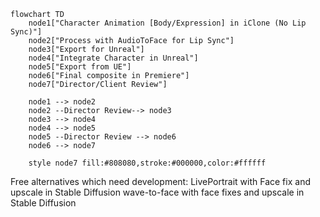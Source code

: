 
```mermaid
flowchart TD
    node1["Character Animation [Body/Expression] in iClone (No Lip Sync)"]
    node2["Process with AudioToFace for Lip Sync"]
    node3["Export for Unreal"]
    node4["Integrate Character in Unreal"]
    node5["Export from UE"]
    node6["Final composite in Premiere"]
    node7["Director/Client Review"]

    node1 --> node2
    node2 --Director Review--> node3
    node3 --> node4
    node4 --> node5
    node5 --Director Review --> node6 
    node6 --> node7
    
    style node7 fill:#808080,stroke:#000000,color:#ffffff

```

Free alternatives which need development:
LivePortrait with Face fix and upscale in Stable Diffusion 
wave-to-face with face fixes and upscale in Stable Diffusion 
